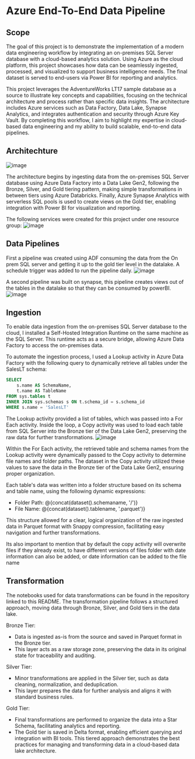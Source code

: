 # Azure End-To-End Data Pipeline

## Scope
The goal of this project is to demonstrate the implementation of a modern data engineering workflow by integrating an on-premises SQL Server database with a cloud-based analytics solution. Using Azure as the cloud platform, this project showcases how data can be seamlessly ingested, processed, and visualized to support business intelligence needs. The final dataset is served to end-users via Power BI for reporting and analytics.

This project leverages the AdventureWorks LT17 sample database as a source to illustrate key concepts and capabilities, focusing on the technical architecture and process rather than specific data insights. The architecture includes Azure services such as Data Factory, Data Lake, Synapse Analytics, and integrates authentication and security through Azure Key Vault. By completing this workflow, I aim to highlight my expertise in cloud-based data engineering and my ability to build scalable, end-to-end data pipelines.

## Architechture
![image](https://github.com/user-attachments/assets/9910cb0a-9cba-4a40-a807-28b1110dc37a)

The architecture begins by ingesting data from the on-premises SQL Server database using Azure Data Factory into a Data Lake Gen2, following the Bronze, Silver, and Gold tiering pattern, making simple transformations in between tiers using Azure Databricks. Finally, Azure Synapse Analytics with serverless SQL pools is used to create views on the Gold tier, enabling integration with Power BI for visualization and reporting.

The following services were created for this project under one resource group:
![image](https://github.com/user-attachments/assets/feffbe73-ba3e-4b0b-b9cb-9aacb10503e2)


## Data Pipelines
First a pipeline was created using ADF consuming the data from the On prem SQL server and getting it up to the gold tier level in the datalake. A schedule trigger was added to run the pipeline daily. 
![image](https://github.com/user-attachments/assets/6f23fad9-2bec-4d8e-b210-b3c2960a496e)

A second pipeline was built on synapse, this pipeline creates views out of the tables in the datalake so that they can be consumed by powerBI. 
![image](https://github.com/user-attachments/assets/39445f70-0f19-42a1-bf46-8e6a53b28f1d)


## Ingestion
To enable data ingestion from the on-premises SQL Server database to the cloud, I installed a Self-Hosted Integration Runtime on the same machine as the SQL Server. This runtime acts as a secure bridge, allowing Azure Data Factory to access the on-premises data.

To automate the ingestion process, I used a Lookup activity in Azure Data Factory with the following query to dynamically retrieve all tables under the SalesLT schema:

```sql
SELECT
    s.name AS SchemaName,
    t.name AS TableName
FROM sys.tables t 
INNER JOIN sys.schemas s ON t.schema_id = s.schema_id
WHERE s.name = 'SalesLT'
```
The Lookup activity provided a list of tables, which was passed into a For Each activity. Inside the loop, a Copy activity was used to load each table from SQL Server into the Bronze tier of the Data Lake Gen2, preserving the raw data for further transformations.
![image](https://github.com/user-attachments/assets/584b5b5c-93db-4f0e-ae95-a832419e0c14)

Within the For Each activity, the retrieved table and schema names from the Lookup activity were dynamically passed to the Copy activity to determine file names and folder paths. The dataset in the Copy activity utilized these values to save the data in the Bronze tier of the Data Lake Gen2, ensuring proper organization.

Each table's data was written into a folder structure based on its schema and table name, using the following dynamic expressions:

- Folder Path: @{concat(dataset().schemaname, '/')}
- File Name: @{concat(dataset().tablename, '.parquet')}
  
This structure allowed for a clear, logical organization of the raw ingested data in Parquet format with Snappy compression, facilitating easy navigation and further transformations.

Its also important to mention that by default the copy activity will overwrite files if they already exist, to have different versions of files folder with date information can also be added, or date information can be added to the file name

## Transformation
The notebooks used for data transformations can be found in the repository linked to this README. The transformation pipeline follows a structured approach, moving data through Bronze, Silver, and Gold tiers in the data lake.

Bronze Tier:
- Data is ingested as-is from the source and saved in Parquet format in the Bronze tier.
- This layer acts as a raw storage zone, preserving the data in its original state for traceability and auditing.

Silver Tier:
- Minor transformations are applied in the Silver tier, such as data cleaning, normalization, and deduplication.
- This layer prepares the data for further analysis and aligns it with standard business rules.

Gold Tier:
- Final transformations are performed to organize the data into a Star Schema, facilitating analytics and reporting.
- The Gold tier is saved in Delta format, enabling efficient querying and integration with BI tools.
This tiered approach demonstrates the best practices for managing and transforming data in a cloud-based data lake architecture.

